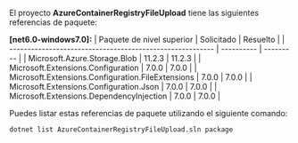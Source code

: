El proyecto **AzureContainerRegistryFileUpload** tiene las siguientes referencias de paquete:

**[net6.0-windows7.0]:**
   | Paquete de nivel superior                                | Solicitado | Resuelto |
   | --------------------------------------------------------- | ---------- | --------- |
   | Microsoft.Azure.Storage.Blob                           | 11.2.3     | 11.2.3    |
   | Microsoft.Extensions.Configuration                     | 7.0.0      | 7.0.0     |
   | Microsoft.Extensions.Configuration.FileExtensions      | 7.0.0      | 7.0.0     |
   | Microsoft.Extensions.Configuration.Json                | 7.0.0      | 7.0.0     |
   | Microsoft.Extensions.DependencyInjection               | 7.0.0      | 7.0.0     |

Puedes listar estas referencias de paquete utilizando el siguiente comando:

```shell
dotnet list AzureContainerRegistryFileUpload.sln package
```
